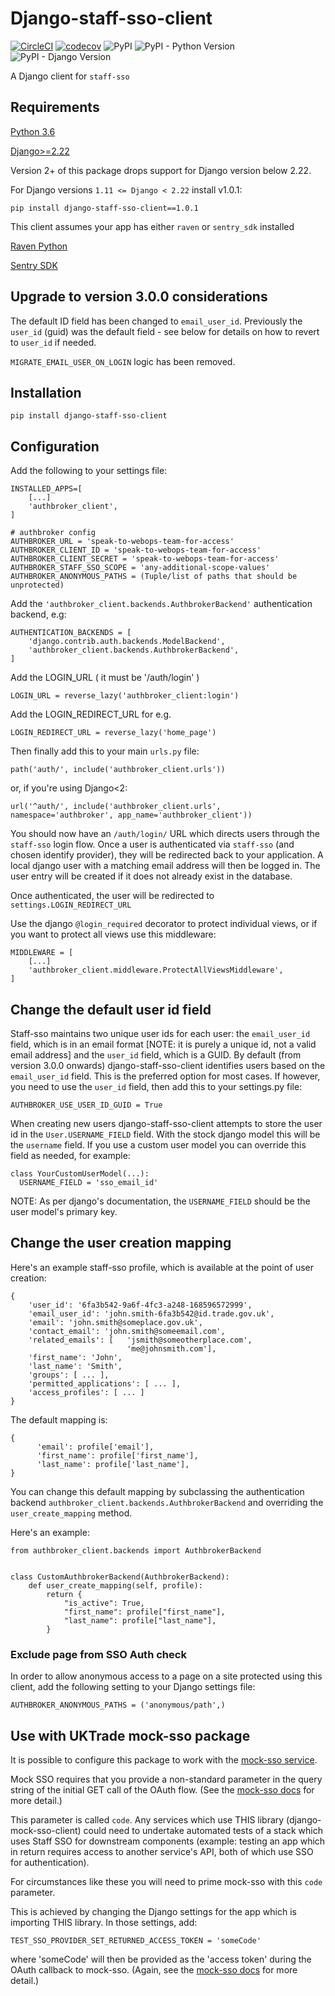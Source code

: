 # Django-staff-sso-client

[![CircleCI](https://circleci.com/gh/uktrade/django-staff-sso-client/tree/master.svg?style=svg)](https://circleci.com/gh/uktrade/django-staff-sso-client/tree/master)
[![codecov](https://codecov.io/gh/uktrade/django-staff-sso-client/branch/master/graph/badge.svg)](https://codecov.io/gh/uktrade/django-staff-sso-client)
![PyPI](https://img.shields.io/pypi/v/django-staff-sso-client.svg)
![PyPI - Python Version](https://img.shields.io/pypi/pyversions/django-staff-sso-client.svg)
![PyPI - Django Version](https://img.shields.io/pypi/djversions/django-staff-sso-client.svg)


A Django client for `staff-sso`


## Requirements

[Python 3.6](https://www.python.org/downloads/release/python-368/)

[Django>=2.22](https://www.djangoproject.com/)

Version 2+ of this package drops support for Django version below 2.22.

For Django versions `1.11 <= Django < 2.22` install v1.0.1:

`pip install django-staff-sso-client==1.0.1`

This client assumes your app  has either `raven` or `sentry_sdk` installed

[Raven Python](https://github.com/getsentry/raven-python)

[Sentry SDK](https://github.com/getsentry/sentry-python)


## Upgrade to version 3.0.0 considerations

The default ID field has been changed to `email_user_id`. Previously the `user_id` (guid) was the default field - see below for details on how to revert to `user_id` if needed.

`MIGRATE_EMAIL_USER_ON_LOGIN` logic has been removed.

## Installation

`pip install django-staff-sso-client`

## Configuration

Add the following to your settings file:

```
INSTALLED_APPS=[
    [...]
    'authbroker_client',
]
```

```
# authbroker config
AUTHBROKER_URL = 'speak-to-webops-team-for-access'
AUTHBROKER_CLIENT_ID = 'speak-to-webops-team-for-access'
AUTHBROKER_CLIENT_SECRET = 'speak-to-webops-team-for-access'
AUTHBROKER_STAFF_SSO_SCOPE = 'any-additional-scope-values'
AUTHBROKER_ANONYMOUS_PATHS = (Tuple/list of paths that should be unprotected)
```

Add the `'authbroker_client.backends.AuthbrokerBackend'` authentication backend, e.g:

```
AUTHENTICATION_BACKENDS = [
    'django.contrib.auth.backends.ModelBackend',
    'authbroker_client.backends.AuthbrokerBackend',
]
```

Add the LOGIN_URL ( it must be '/auth/login' )

```
LOGIN_URL = reverse_lazy('authbroker_client:login')
```

Add the LOGIN_REDIRECT_URL for e.g.
```
LOGIN_REDIRECT_URL = reverse_lazy('home_page')
```

Then finally add this to your main `urls.py` file:

`path('auth/', include('authbroker_client.urls'))`

or, if you're using Django<2:

`url('^auth/', include('authbroker_client.urls', namespace='authbroker', app_name='authbroker_client'))`


You should now have an `/auth/login/` URL which directs users through the `staff-sso` login flow. Once a user is
authenticated via `staff-sso` (and chosen identify provider), they will be redirected back to your application.
A local django user with a matching email address will then be logged in. The user entry will be created if it does
not already exist in the database.

Once authenticated, the user will be redirected to `settings.LOGIN_REDIRECT_URL`

Use the django `@login_required` decorator to protect individual views, or if you want to protect all views use this middleware:

```
MIDDLEWARE = [
    [...]
    'authbroker_client.middleware.ProtectAllViewsMiddleware',
]
```

## Change the default user id field

Staff-sso maintains two unique user ids for each user: the `email_user_id` field, which is in an email format [NOTE: it is purely a unique id, not a valid email address] and the `user_id` field, which is a GUID.  By default (from version 3.0.0 onwards) django-staff-sso-client identifies users based on the `email_user_id` field.  This is the preferred option for most cases.  If however, you need to use the `user_id` field, then add this to your settings.py file:

```
AUTHBROKER_USE_USER_ID_GUID = True
```

When creating new users django-staff-sso-client attempts to store the user id in the `User.USERNAME_FIELD` field.  With the stock django model this will be the `username` field.  If you use a custom user model you can override this field as needed, for example:

```
class YourCustomUserModel(...):
  USERNAME_FIELD = 'sso_email_id'
```

NOTE: As per django's documentation, the `USERNAME_FIELD` should be the user model's primary key.

## Change the user creation mapping

Here's an example staff-sso profile, which is available at the point of user creation:

```
{
    'user_id': '6fa3b542-9a6f-4fc3-a248-168596572999',   
    'email_user_id': 'john.smith-6fa3b542@id.trade.gov.uk',    
    'email': 'john.smith@someplace.gov.uk',
    'contact_email': 'john.smith@someemail.com',
    'related_emails': [   'jsmith@someotherplace.com',
                          'me@johnsmith.com'],  
    'first_name': 'John',
    'last_name': 'Smith',                
    'groups': [ ... ],                    
    'permitted_applications': [ ... ],
    'access_profiles': [ ... ]
}
```

The default mapping is:

```
{
      'email': profile['email'],
      'first_name': profile['first_name'],
      'last_name': profile['last_name'],
}
```

You can change this default mapping by subclassing the authentication backend `authbroker_client.backends.AuthbrokerBackend` and overriding the `user_create_mapping` method.

Here's an example:

```
from authbroker_client.backends import AuthbrokerBackend


class CustomAuthbrokerBackend(AuthbrokerBackend):
    def user_create_mapping(self, profile):
        return {
            "is_active": True,
            "first_name": profile["first_name"],
            "last_name": profile["last_name"],
        }
```

### Exclude page from SSO Auth check

In order to allow anonymous access to a page on a site protected using this client, add the following setting to your Django settings file:

```
AUTHBROKER_ANONYMOUS_PATHS = ('anonymous/path',)
```
## Use with UKTrade mock-sso package

It is possible to configure this package to work with the [mock-sso service](https://github.com/uktrade/mock-sso).

Mock SSO requires that you provide a non-standard parameter in the query string of the initial GET call of the OAuth flow. (See the [mock-sso docs](https://github.com/uktrade/mock-sso/blob/master/README.md) for more detail.)

This parameter is called `code`. Any services which use THIS library (django-mock-sso-client) could need to undertake automated tests of a stack which uses Staff SSO for downstream components (example: testing an app which in return requires access to another service's API, both of which use SSO for authentication).

For circumstances like these you will need to prime mock-sso with this `code` parameter.

This is achieved by changing the Django settings for the app which is importing THIS library. In those settings, add:
```
TEST_SSO_PROVIDER_SET_RETURNED_ACCESS_TOKEN = 'someCode'
```
where 'someCode' will then be provided as the 'access token' during the OAuth callback to mock-sso. (Again, see the [mock-sso docs](https://github.com/uktrade/mock-sso/blob/master/README.md) for more detail.)

